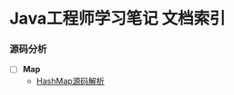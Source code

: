 # Java工程师学习笔记 文档索引

### 源码分析

- [ ] **Map**
  - [HashMap源码解析]([https://github.com/tyjwan/Java-Learning-Notes/blob/master/%E6%BA%90%E7%A0%81%E5%88%86%E6%9E%90/Java/Map/HashMap%E6%BA%90%E7%A0%81%E5%88%86%E6%9E%90.md](https://github.com/tyjwan/Java-Learning-Notes/blob/master/源码分析/Java/Map/HashMap源码分析.md))


